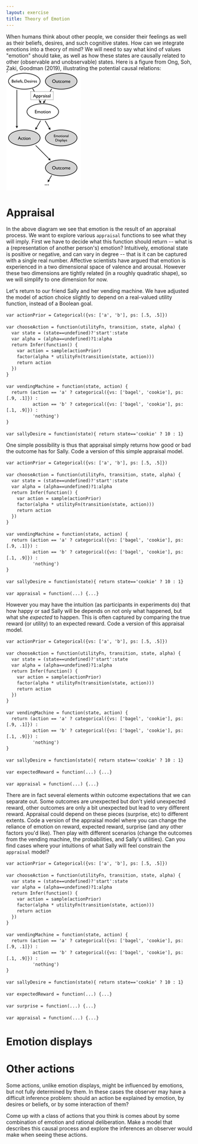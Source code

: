 ```yaml
---
layout: exercise
title: Theory of Emotion
---
```


When humans think about other people, we consider their feelings as well as their beliefs, desires, and such cognitive states.
How can we integrate emotions into a theory of mind?
We will need to say what kind of values "emotion" should take, as well as how these states are causally related to other (observable and unobservable) states.
Here is a figure from Ong, Soh, Zaki, Goodman (2019), illustrating the potential causal relations:
![theory of emotion graphical model](../assets/img/ToE-fig.png)

# Appraisal

In the above diagram we see that emotion is the result of an appraisal process. 
We want to explore various `appraisal` functions to see what they will imply.
First we have to decide what this function should return -- what is a (representation of another person's) emotion?
Intuitively, emotional state is positive or negative, and can vary in degree -- that is it can be captured with a single real number.
Affective scientists have argued that emotion is experienced in a two dimensional space of valence and arousal. However these two dimensions are tightly related (in a roughly quadratic shape), so we will simplify to one dimension for now.

Let's return to our friend Sally and her vending machine. We have adjusted the model of action choice slightly to depend on a real-valued utility function, instead of a Boolean goal.

~~~~
var actionPrior = Categorical({vs: ['a', 'b'], ps: [.5, .5]})

var chooseAction = function(utilityFn, transition, state, alpha) {
  var state = (state==undefined)?'start':state
  var alpha = (alpha==undefined)?1:alpha
  return Infer(function() {
    var action = sample(actionPrior)
    factor(alpha * utilityFn(transition(state, action)))
    return action
  })
}

var vendingMachine = function(state, action) {
  return (action == 'a' ? categorical({vs: ['bagel', 'cookie'], ps: [.9, .1]}) :
          action == 'b' ? categorical({vs: ['bagel', 'cookie'], ps: [.1, .9]}) :
          'nothing')
}

var sallyDesire = function(state){ return state=='cookie' ? 10 : 1}

~~~~

One simple possibility is thus that appraisal simply returns how good or bad the outcome has for Sally.
Code a version of this simple appraisal model.

~~~~
var actionPrior = Categorical({vs: ['a', 'b'], ps: [.5, .5]})

var chooseAction = function(utilityFn, transition, state, alpha) {
  var state = (state==undefined)?'start':state
  var alpha = (alpha==undefined)?1:alpha
  return Infer(function() {
    var action = sample(actionPrior)
    factor(alpha * utilityFn(transition(state, action)))
    return action
  })
}

var vendingMachine = function(state, action) {
  return (action == 'a' ? categorical({vs: ['bagel', 'cookie'], ps: [.9, .1]}) :
          action == 'b' ? categorical({vs: ['bagel', 'cookie'], ps: [.1, .9]}) :
          'nothing')
}

var sallyDesire = function(state){ return state=='cookie' ? 10 : 1}

var appraisal = function(...) {...}

~~~~

However you may have the intuition (as participants in experiments do) that how happy or sad Sally will be depends on not only what happened, but what she *expected* to happen. This is often captured by comparing the true reward (or utility) to an expected reward.
Code a version of this appraisal model.

~~~~
var actionPrior = Categorical({vs: ['a', 'b'], ps: [.5, .5]})

var chooseAction = function(utilityFn, transition, state, alpha) {
  var state = (state==undefined)?'start':state
  var alpha = (alpha==undefined)?1:alpha
  return Infer(function() {
    var action = sample(actionPrior)
    factor(alpha * utilityFn(transition(state, action)))
    return action
  })
}

var vendingMachine = function(state, action) {
  return (action == 'a' ? categorical({vs: ['bagel', 'cookie'], ps: [.9, .1]}) :
          action == 'b' ? categorical({vs: ['bagel', 'cookie'], ps: [.1, .9]}) :
          'nothing')
}

var sallyDesire = function(state){ return state=='cookie' ? 10 : 1}

var expectedReward = function(...) {...}

var appraisal = function(...) {...}

~~~~

There are in fact several elements within outcome expectations that we can separate out. Some outcomes are unexpected but don't yield unexpected reward, other outcomes are only a bit unexpected but lead to very different reward. Appraisal could depend on these pieces (surprise, etc) to different extents. 
Code a version of the appraisal model where you can change the reliance of emotion on reward, expected reward, surprise (and any other factors you'd like).
Then play with different scenarios (change the outcomes from the vending machine, the probabilities, and Sally's utilities). Can you find cases where your intuitions of what Sally will feel constrain the `appraisal` model?

~~~~
var actionPrior = Categorical({vs: ['a', 'b'], ps: [.5, .5]})

var chooseAction = function(utilityFn, transition, state, alpha) {
  var state = (state==undefined)?'start':state
  var alpha = (alpha==undefined)?1:alpha
  return Infer(function() {
    var action = sample(actionPrior)
    factor(alpha * utilityFn(transition(state, action)))
    return action
  })
}

var vendingMachine = function(state, action) {
  return (action == 'a' ? categorical({vs: ['bagel', 'cookie'], ps: [.9, .1]}) :
          action == 'b' ? categorical({vs: ['bagel', 'cookie'], ps: [.1, .9]}) :
          'nothing')
}

var sallyDesire = function(state){ return state=='cookie' ? 10 : 1}

var expectedReward = function(...) {...}

var surprise = function(...) {...}

var appraisal = function(...) {...}

~~~~


# Emotion displays



# Other actions

Some actions, unlike emotion displays, might be influenced by emotions, but not fully determined by them. In these cases the observer may have a difficult inference problem: should an action be explained by emotion, by desires or beliefs, or by some interaction of them?

Come up with a class of actions that you think is comes about by some combination of emotion and rational deliberation. Make a model that describes this causal process and explore the inferences an observer would make when seeing these actions.
